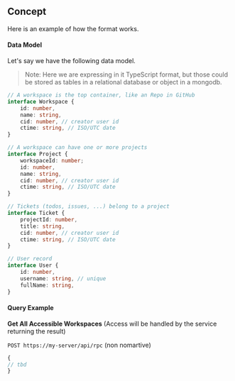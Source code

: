 
## Concept

Here is an example of how the format works. 

#### Data Model
Let's say we have the following data model. 

> Note: Here we are expressing in it TypeScript format, but those could be stored as tables in a relational database or object in a mongodb. 

```ts
// A workspace is the top container, like an Repo in GitHub
interface Workspace {
    id: number,
    name: string,
    cid: number, // creator user id
    ctime: string, // ISO/UTC date
}

// A workspace can have one or more projects
interface Project {
    workspaceId: number;
    id: number,
    name: string,
    cid: number, // creator user id
    ctime: string, // ISO/UTC date
}

// Tickets (todos, issues, ...) belong to a project
interface Ticket {
    projectId: number,
    title: string,
    cid: number, // creator user id
    ctime: string, // ISO/UTC date    
}

// User record
interface User {
    id: number,
    username: string, // unique
    fullName: string,
}
```

#### Query Example


**Get All Accessible Workspaces** (Access will be handled by the service returning the result)

`POST https://my-server/api/rpc` (non nomartive)
```js
{
// tbd
}
```